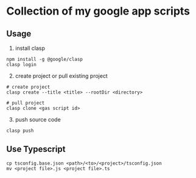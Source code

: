 # Collection of my google app scripts

## Usage

1. install clasp
```shell
npm install -g @google/clasp
clasp login
```

2. create project or pull existing project

```shell
# create project
clasp create --title <title> --rootDir <directory>

# pull project
clasp clone <gas script id>
```

3. push source code
```shell
clasp push
```

## Use Typescript

```shell
cp tsconfig.base.json <path>/<to>/<project>/tsconfig.json
mv <project file>.js <project file>.ts
```
